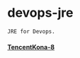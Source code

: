 # devops-jre
`JRE for Devops.`

#### [TencentKona-8](https://github.com/Tencent/TencentKona-8/releases/tag/8.0.14-GA)
